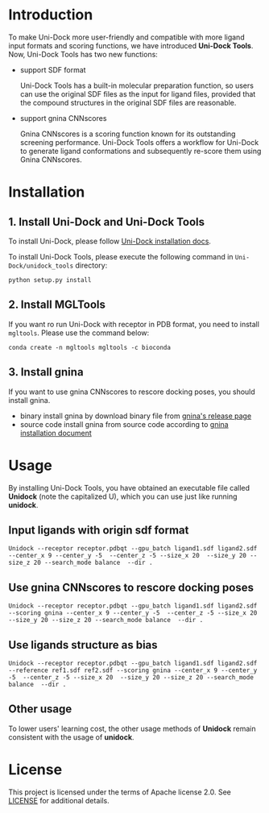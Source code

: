# Introduction

To make Uni-Dock more user-friendly and compatible with more ligand input formats and scoring functions, we have introduced **Uni-Dock Tools**.
Now, Uni-Dock Tools has two new functions:

- support SDF format

  Uni-Dock Tools has a built-in molecular preparation function, so users can use the original SDF files as the input for ligand files, provided that the compound structures in the original SDF files are reasonable.

- support gnina CNNscores

  Gnina CNNscores is a scoring function known for its outstanding screening performance. Uni-Dock Tools offers a workflow for Uni-Dock to generate ligand conformations and subsequently re-score them using Gnina CNNscores.

# Installation

## 1. Install Uni-Dock and Uni-Dock Tools

To install Uni-Dock, please follow [Uni-Dock installation docs](../unidock/README.md).

To install Uni-Dock Tools, please execute the following command in `Uni-Dock/unidock_tools` directory:

```python setup.py install```

## 2. Install MGLTools

If you want ro run Uni-Dock with receptor in PDB format, you need to install `mgltools`. Please use the command below:

```conda create -n mgltools mgltools -c bioconda```

## 3. Install gnina

If you want to use gnina CNNscores to rescore docking poses, you should install gnina.

- binary
install gnina by download binary file from [gnina's release page](https://github.com/gnina/gnina/releases)
- source code
install gnina from source code according to [gnina installation document](https://github.com/gnina/gnina#installation)

# Usage

By installing Uni-Dock Tools, you have obtained an executable file called **Unidock** (note the capitalized U), which you can use just like running **unidock**.

## Input ligands with origin sdf format

`Unidock --receptor receptor.pdbqt --gpu_batch ligand1.sdf ligand2.sdf --center_x 9 --center_y -5  --center_z -5 --size_x 20  --size_y 20 --size_z 20 --search_mode balance  --dir .`

## Use gnina CNNscores to rescore docking poses

`Unidock --receptor receptor.pdbqt --gpu_batch ligand1.sdf ligand2.sdf  --scoring gnina --center_x 9 --center_y -5  --center_z -5 --size_x 20  --size_y 20 --size_z 20 --search_mode balance  --dir .`

## Use ligands structure as bias

`Unidock --receptor receptor.pdbqt --gpu_batch ligand1.sdf ligand2.sdf --reference ref1.sdf ref2.sdf --scoring gnina --center_x 9 --center_y -5  --center_z -5 --size_x 20  --size_y 20 --size_z 20 --search_mode balance  --dir .`

## Other usage

  To lower users' learning cost, the other usage methods of **Unidock** remain consistent with the usage of **unidock**.

# License

This project is licensed under the terms of Apache license 2.0. See [LICENSE](./LICENSE) for additional details.
